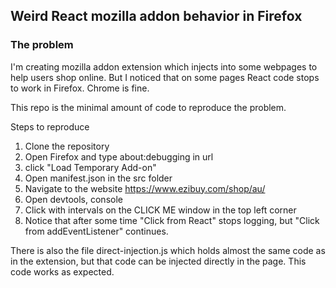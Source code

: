 ## Weird React mozilla addon behavior in Firefox 

### The problem
I'm creating mozilla addon extension which injects into some webpages to help users
shop online. But I noticed that on some pages React code stops to work in
Firefox. Chrome is fine.

This repo is the minimal amount of code to reproduce the problem.

Steps to reproduce
1. Clone the repository
2. Open Firefox and type about:debugging in url
3. click "Load Temporary Add-on"
4. Open manifest.json in the src folder
5. Navigate to the website https://www.ezibuy.com/shop/au/
6. Open devtools, console
7. Click with intervals on the CLICK ME window in the top left corner
8. Notice that after some time "Click from React" stops logging, but 
"Click from addEventListener" continues.

There is also the file direct-injection.js which holds almost the same code as
in the extension, but that code can be injected directly in the page.
This code works as expected.
